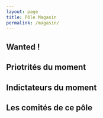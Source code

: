 ```yaml
---
layout: page
title: Pôle Magasin
permalink: /magasin/
---
```


## Wanted ! 

## Priotrités du moment

## Indictateurs du moment

## Les comités de ce pôle
